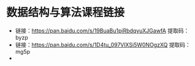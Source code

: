 # 数据结构与算法课程链接
- 链接：https://pan.baidu.com/s/19BuaBu1piRbdqyuXJGawfA  提取码：byzp 
- 链接：https://pan.baidu.com/s/1D4tu_097VlXSi5W0NOgzXQ  提取码：mg5p
- 